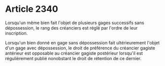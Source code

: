 # Article 2340

Lorsqu'un même bien fait l'objet de plusieurs gages successifs sans dépossession, le rang des créanciers est réglé par l'ordre de leur inscription.

Lorsqu'un bien donné en gage sans dépossession fait ultérieurement l'objet d'un gage avec dépossession, le droit de préférence du créancier gagiste antérieur est opposable au créancier gagiste postérieur lorsqu'il est régulièrement publié nonobstant le droit de rétention de ce dernier.
